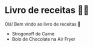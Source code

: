 # Livro de receitas :man_cook:

Olá! Bem vindo ao livro de receitas :wave:

- Strogonoff de Carne
- Bolo de Chocolate na Air Fryer

